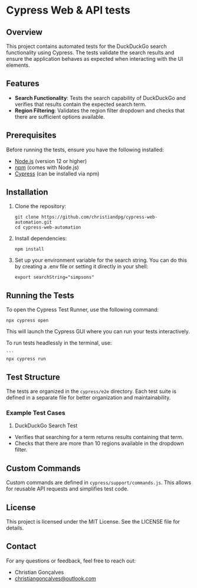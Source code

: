 # Cypress Web & API tests

## Overview

This project contains automated tests for the DuckDuckGo search functionality using Cypress. The tests validate the search results and ensure the application behaves as expected when interacting with the UI elements.

## Features

- **Search Functionality**: Tests the search capability of DuckDuckGo and verifies that results contain the expected search term.
- **Region Filtering**: Validates the region filter dropdown and checks that there are sufficient options available.

## Prerequisites

Before running the tests, ensure you have the following installed:

- [Node.js](https://nodejs.org/) (version 12 or higher)
- [npm](https://www.npmjs.com/get-npm) (comes with Node.js)
- [Cypress](https://www.cypress.io/) (can be installed via npm)

## Installation

1. Clone the repository:

   ```
   git clone https://github.com/christiandpg/cypress-web-automation.git
   cd cypress-web-automation

2. Install dependencies:

    ```
    npm install

3. Set up your environment variable for the search string. You can do this by creating a .env file or setting it directly in your shell:

    ```
    export searchString="simpsons"

## Running the Tests

To open the Cypress Test Runner, use the following command:


    npx cypress open

This will launch the Cypress GUI where you can run your tests interactively.

To run tests headlessly in the terminal, use:

    ```
    npx cypress run

## Test Structure

The tests are organized in the `cypress/e2e` directory. Each test suite is defined in a separate file for better organization and maintainability.

### Example Test Cases
1. DuckDuckGo Search Test
- Verifies that searching for a term returns results containing that term.
- Checks that there are more than 10 regions available in the dropdown filter.

## Custom Commands

Custom commands are defined in `cypress/support/commands.js`. This allows for reusable API requests and simplifies test code.


## License

This project is licensed under the MIT License. See the LICENSE file for details.

## Contact

For any questions or feedback, feel free to reach out:

- Christian Gonçalves
- christiangoncalves@outlook.com